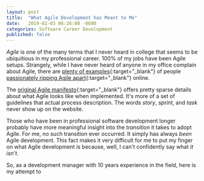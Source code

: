 ```yaml
---
layout: post
title:  "What Agile Development has Meant to Me"
date:   2019-02-03 06:26:00 -0600
categories: Software Career Development
published: false
---
```


_Agile_ is one of the many terms that I never heard in college that seems to be ubiquitious in my professional career. 100% of my jobs have been Agile setups. Strangely, while I have never heard of anyone in my office complain about Agile, there are [plenty of examples](https://www.reddit.com/r/explainlikeimfive/comments/5b1fxx/eli5_what_is_agile_development/){:target="_blank"} of people [passionately ripping Agile apart](https://www.reddit.com/r/programming/comments/6rsyrd/in_a_nutshell_why_do_a_lot_of_developers_dislike/){:target="_blank"} online.

The [original Agile manifesto](https://agilemanifesto.org/){:target="_blank"} offers pretty sparse details about what Agile looks like when implemented. It's more of a set of guidelines that actual process description. The words _story_, _sprint_, and _task_ never show up on the website.

Those who have been in professional software development longer probably have more meaningful insight into the _transition_ it takes to adopt Agile. For me, no such transition ever occurred. It simply has always _been_ Agile development. This fact makes it very difficult for me to put my finger on what Agile development is because, well, I can't confidently say what _it isn't_.

So, as a development manager with 10 years experience in the field, here is my attempt to